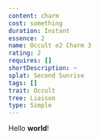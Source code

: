 ```yaml
---
content: charm
cost: something
duration: Instant
essence: 2
name: Occult e2 Charm 3
rating: 2
requires: []
shortDescription: ~
splat: Second Sunrise
tags: []
trait: Occult
tree: Liaison
type: Simple
---
```


Hello **world**!
